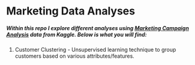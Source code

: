 # Marketing Data Analyses

##### Within this repo I explore different analyses using [Marketing Campaign Analysis](https://www.kaggle.com/code/kirollosashraf/marketing-campaign-analysis#Clustering) data from Kaggle. Below is what you will find:

1. Customer Clustering - Unsupervised learning technique to group customers based on various attributes/features.
